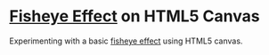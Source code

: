 [Fisheye Effect](http://www.hackyon.com/playground/fisheye/) on HTML5 Canvas
=========================

Experimenting with a basic [fisheye effect](http://en.wikipedia.org/wiki/Fisheye_lens) using HTML5 canvas. 

